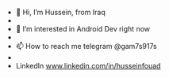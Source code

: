 - 👋 Hi, I’m Hussein, from Iraq
-  
- 👀 I’m interested in Android Dev right now
- 
- 📫 How to reach me telegram @gam7s917s
- 
- LinkedIn www.linkedin.com/in/husseinfouad


